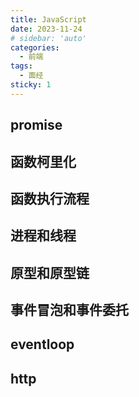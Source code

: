 ```yaml
---
title: JavaScript
date: 2023-11-24
# sidebar: 'auto'
categories:
  - 前端
tags:
  - 面经
sticky: 1
---
```


## promise



## 函数柯里化



## 函数执行流程



## 进程和线程



## 原型和原型链



## 事件冒泡和事件委托



## eventloop



## http





